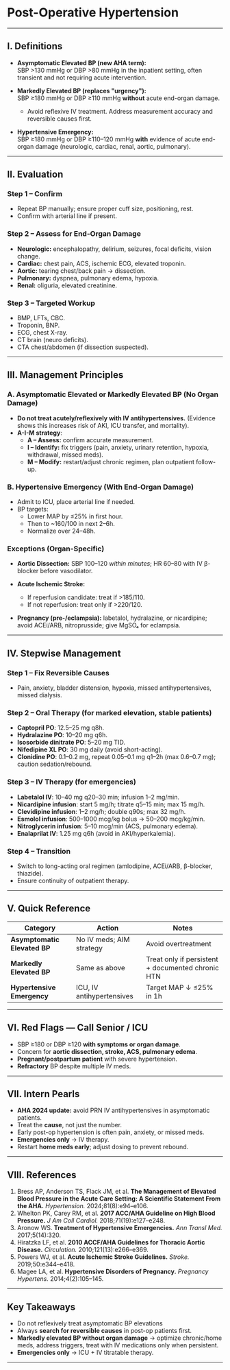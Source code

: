 # Post-Operative Hypertension 

---

## I. Definitions  

- **Asymptomatic Elevated BP (new AHA term):**  
  SBP >130 mmHg or DBP >80 mmHg in the inpatient setting, often transient and not requiring acute intervention.  

- **Markedly Elevated BP (replaces "urgency"):**  
  SBP ≥180 mmHg or DBP ≥110 mmHg **without** acute end-organ damage.  
  - Avoid reflexive IV treatment. Address measurement accuracy and reversible causes first.  

- **Hypertensive Emergency:**  
  SBP ≥180 mmHg or DBP ≥110–120 mmHg **with** evidence of acute end-organ damage (neurologic, cardiac, renal, aortic, pulmonary).  

---

## II. Evaluation  

### Step 1 – Confirm  
- Repeat BP manually; ensure proper cuff size, positioning, rest.  
- Confirm with arterial line if present.  

### Step 2 – Assess for End-Organ Damage  
- **Neurologic:** encephalopathy, delirium, seizures, focal deficits, vision change.  
- **Cardiac:** chest pain, ACS, ischemic ECG, elevated troponin.  
- **Aortic:** tearing chest/back pain → dissection.  
- **Pulmonary:** dyspnea, pulmonary edema, hypoxia.  
- **Renal:** oliguria, elevated creatinine.  

### Step 3 – Targeted Workup  
- BMP, LFTs, CBC.  
- Troponin, BNP.  
- ECG, chest X-ray.  
- CT brain (neuro deficits).  
- CTA chest/abdomen (if dissection suspected).  

---

## III. Management Principles  

### A. Asymptomatic Elevated or Markedly Elevated BP (No Organ Damage)  
- **Do not treat acutely/reflexively with IV antihypertensives.**  (Evidence shows this increases risk of AKI, ICU transfer, and mortality).  
- **A-I-M strategy**:  
  - **A – Assess:** confirm accurate measurement.  
  - **I – Identify:** fix triggers (pain, anxiety, urinary retention, hypoxia, withdrawal, missed meds).  
  - **M – Modify:** restart/adjust chronic regimen, plan outpatient follow-up.  

### B. Hypertensive Emergency (With End-Organ Damage)  
- Admit to ICU, place arterial line if needed.  
- BP targets:  
  - Lower MAP by ≤25% in first hour.  
  - Then to ~160/100 in next 2–6h.  
  - Normalize over 24–48h.  

### Exceptions (Organ-Specific)  
- **Aortic Dissection:** SBP 100–120 *within minutes*; HR 60–80 with IV β-blocker before vasodilator.
  
- **Acute Ischemic Stroke:**  
  - If reperfusion candidate: treat if >185/110.  
  - If not reperfusion: treat only if >220/120.
    
- **Pregnancy (pre-/eclampsia):** labetalol, hydralazine, or nicardipine; avoid ACEi/ARB, nitroprusside; give MgSO₄ for eclampsia.  

---

## IV. Stepwise Management  

### Step 1 – Fix Reversible Causes  
- Pain, anxiety, bladder distension, hypoxia, missed antihypertensives, missed dialysis.  

### Step 2 – Oral Therapy (for marked elevation, stable patients)  
- **Captopril PO**: 12.5–25 mg q8h.  
- **Hydralazine PO**: 10–20 mg q6h.  
- **Isosorbide dinitrate PO**: 5–20 mg TID.  
- **Nifedipine XL PO**: 30 mg daily (avoid short-acting).  
- **Clonidine PO**: 0.1–0.2 mg, repeat 0.05–0.1 mg q1–2h (max 0.6–0.7 mg); caution sedation/rebound.  

### Step 3 – IV Therapy (for emergencies)  
- **Labetalol IV**: 10–40 mg q20–30 min; infusion 1–2 mg/min.  
- **Nicardipine infusion**: start 5 mg/h; titrate q5–15 min; max 15 mg/h.  
- **Clevidipine infusion**: 1–2 mg/h; double q90s; max 32 mg/h.  
- **Esmolol infusion**: 500–1000 mcg/kg bolus → 50–200 mcg/kg/min.  
- **Nitroglycerin infusion**: 5–10 mcg/min (ACS, pulmonary edema).  
- **Enalaprilat IV**: 1.25 mg q6h (avoid in AKI/hyperkalemia).  

### Step 4 – Transition  
- Switch to long-acting oral regimen (amlodipine, ACEi/ARB, β-blocker, thiazide).  
- Ensure continuity of outpatient therapy.  

---

## V. Quick Reference 

| Category | Action | Notes |
|----------|--------|-------|
| **Asymptomatic Elevated BP** | No IV meds; AIM strategy | Avoid overtreatment |
| **Markedly Elevated BP** | Same as above | Treat only if persistent + documented chronic HTN |
| **Hypertensive Emergency** | ICU, IV antihypertensives | Target MAP ↓ ≤25% in 1h |

---

## VI. Red Flags — Call Senior / ICU
- SBP ≥180 or DBP ≥120 **with symptoms or organ damage**.  
- Concern for **aortic dissection, stroke, ACS, pulmonary edema**.  
- **Pregnant/postpartum patient** with severe hypertension.  
- **Refractory** BP despite multiple IV meds.  

---

## VII. Intern Pearls  
- **AHA 2024 update:** avoid PRN IV antihypertensives in asymptomatic patients.  
- Treat the **cause**, not just the number.  
- Early post-op hypertension is often pain, anxiety, or missed meds.  
- **Emergencies only** → IV therapy.  
- Restart **home meds early**; adjust dosing to prevent rebound.  

---

## VIII. References  
1. Bress AP, Anderson TS, Flack JM, et al. **The Management of Elevated Blood Pressure in the Acute Care Setting: A Scientific Statement From the AHA.** *Hypertension.* 2024;81(8):e94–e106.  
2. Whelton PK, Carey RM, et al. **2017 ACC/AHA Guideline on High Blood Pressure.** *J Am Coll Cardiol.* 2018;71(19):e127–e248.  
3. Aronow WS. **Treatment of Hypertensive Emergencies.** *Ann Transl Med.* 2017;5(14):320.  
4. Hiratzka LF, et al. **2010 ACCF/AHA Guidelines for Thoracic Aortic Disease.** *Circulation.* 2010;121(13):e266–e369.  
5. Powers WJ, et al. **Acute Ischemic Stroke Guidelines.** *Stroke.* 2019;50:e344–e418.  
6. Magee LA, et al. **Hypertensive Disorders of Pregnancy.** *Pregnancy Hypertens.* 2014;4(2):105–145.  

---

## Key Takeaways  
- Do not reflexively treat asymptomatic BP elevations
- Always **search for reversible causes** in post-op patients first.  
- **Markedly elevated BP without organ damage** → optimize chronic/home meds, address triggers, treat with IV medications only when persistent. 
- **Emergencies only** → ICU + IV titratable therapy.  


---
